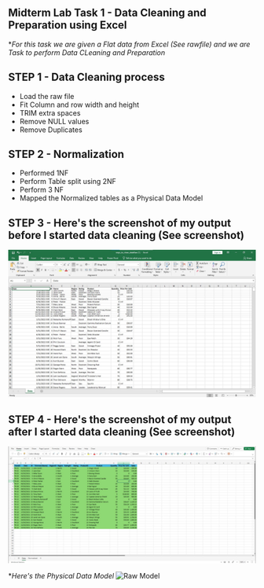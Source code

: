 ## Midterm Lab Task 1 - Data Cleaning and Preparation using Excel

**For this task we are given a Flat data from Excel (See rawfile) and we are Task to perform Data CLeaning and Preparation*

## STEP 1 - Data Cleaning process
- Load the raw file
- Fit Column and row width and height
- TRIM extra spaces
- Remove NULL values
- Remove Duplicates
## STEP 2 - Normalization
- Performed 1NF
- Perform Table split using 2NF
- Perform 3 NF
- Mapped the Normalized tables as a Physical Data Model
## STEP 3 - Here's the screenshot of my output before I started data cleaning (See screenshot)
![Raw File](https://github.com/silerio06/EDM-Portfolio/blob/main/Midterm%20Task%201/Images/before.png)
## STEP 4 - Here's the screenshot of my output after I started data cleaning (See screenshot)
![Clean Data](https://github.com/silerio06/EDM-Portfolio/blob/main/Midterm%20Task%201/Images/CleanData.jpg)

**Here's the Physical Data Model*
![Raw Model]()
